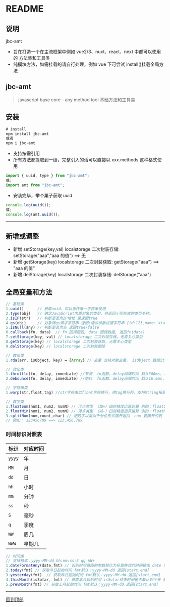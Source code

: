 # README

## 说明

jbc-amt

- 旨在打造一个在主流框架中例如 vue2/3、nuxt、react、next 中都可以使用的 方法集和工具类
- 纯模块方法，如需挂载的请自行处理，例如 vue 下可尝试 install()挂载全局方法

## jbc-amt

> javascript base core - any method tool 基础方法和工具类

## 安装

```javascript
# install
npm install jbc-amt
或者
npm i jbc-amt
```

- 支持按需引用
- 所有方法都提取到一级，完整引入的话可以直接以 xxx.methods 这种格式使用

```javascript
import { uuid, type } from "jbc-amt";
或;
import amt from "jbc-amt";
```

- 安装完毕，举个栗子获取 uuid

```javascript
console.log(uuid());
或;
console.log(amt.uuid());
```

---

## 新增或调整

- 新增 setStorage(key,val) localstorage 二次封装存储: setStorage("aaa","aaa 的值") ==> 无
- 新增 getStorage(key) localstorage 二次封装获取: getStorage("aaa") ==> "aaa 的值"
- 新增 delStorage(key) localstorage 二次封装存储: delStorage("aaa")

## 全局变量和方法

```javascript
// 基础类
1.uuid()      // 获取uuid，可以当作唯一字符串使用
2.type(obj)   // 确定JavaScript内置对象的类型，并返回小写形式的类型名称。
3.isIP(str)   // 判断是否为IP地址 是返回true
4.qs(obj)     // 对象转qs请求字符串 返回:请求参数拼接字符串 {id:123,name:'xiaoming'} => id=123&name=xiaoming
5.isNull(any) // 判断是否为空 返回true/false
6.callback(fn, data)  // fn 回调函数, data 回调数据, 返回fn(data)
7.setStorage(key, val) // localstorage 二次封装存储，无需关心类型
8.getStorage(key) // localstorage 二次封装获取，无需关心类型
9.delStorage(key) // localstorage 二次封装删除

// 数组类
1.rda(arr, isObject, key) → {Array} // 去重 支持对象去重， isObject 数组item是否为对象、key根据固定key去重

// 优化类
1.throttle(fn, delay, immediate) //节流  fn函数，delay间隔时间 默认300ms，immediate是否立即执行 默认true
2.debounce(fn, delay, immediate) //防抖  fn函数，delay间隔时间 默认16.6ms，immediate是否立即执行 默认true

// 字符串类
1.warp(str,float,tag) //str字符串以float字符换行，用tag换行符，支持String拓展方法，可省略str参数 例如‘text,str,aaa’.warp()

// 数字类
1.floatSum(num1, num2, numN) // 浮点类型 （加+）四则精度运算运算 例如：floatSum(0.1,0.2,0.3) ==> 0.6 额外导出了floatJia,等价于floatSum
2.floatMin(num1, num2, numN) // 浮点类型 （减-）四则精度运算运算 例如：floatMin(0.8,0.3,0.4) ==> 0.1 额外导出了floatJian,等价于floatMin
3.splitNum(num,count,char) // 把数字以类似千分位形式隔开返回  num 要隔开的数 必填, count 每隔几个数 默认3, num 用什么符号隔开 默认英文逗号，
// 例如： 123456789 ==> 123,456,789

```

### 时间标识对照表

| 标识   | 对应时间 |
| ------ | -------- |
| `yyyy` | 年       |
| `MM`   | 月       |
| `dd`   | 日       |
| `hh`   | 小时     |
| `mm`   | 分钟     |
| `ss`   | 秒       |
| `S`    | 毫秒     |
| `q`    | 季度     |
| `WW`   | 周几     |
| `WWW`  | 星期几   |

```javascript
// 时间类
// 支持格式：yyyy-MM-dd hh:mm:ss:S qq WW+
1.dateFormatAny(date,fmt) // 识别时间意图的参数转化为任意格式的时间输出 date 时间，fmt 格式化方式 全格式：yyyy-MM-dd hh:mm:ss:S qq WW+  默认：yyyy-MM-dd
2.today(fmt) // 获取今日起始时间 fmt默认：yyyy-MM-dd 返回[start,end]
3.yesterday(fmt)  // 获取昨日起始时间 fmt默认：yyyy-MM-dd 返回[start,end]
4.thisMonth(isSofar, fmt) // 获取本月起始时间 isSofar结束时间是否截止到今天 默认：false, fmt默认：yyyy-MM-dd 返回[start,end]
5.prevMonth(fmt) // 获取上月起始时间 fmt默认：yyyy-MM-dd 返回[start,end]
```

---

[回到顶部](#readme)
